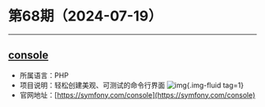 # 第68期（2024-07-19）

---
## [console](https://github.com/symfony/console)
- 所属语言：PHP
- 项目说明：轻松创建美观、可测试的命令行界面
![img](https://mirror.ghproxy.com/https://raw.githubusercontent.com/xiaoxuan6/weekly/main/docs/static/images/2024-07-19/1721364541.png){.img-fluid tag=1}
- 官网地址：[https://symfony.com/console](https://symfony.com/console)
